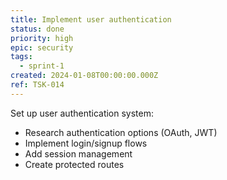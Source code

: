 ```yaml
---
title: Implement user authentication
status: done
priority: high
epic: security
tags:
  - sprint-1
created: 2024-01-08T00:00:00.000Z
ref: TSK-014
---
```

Set up user authentication system:
- Research authentication options (OAuth, JWT)
- Implement login/signup flows
- Add session management
- Create protected routes
